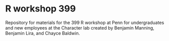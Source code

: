# R workshop 399

Repository for materials for the 399 R workshop at Penn for undergraduates and new employees at the Character lab created by Benjamin Manning, Benjamin Lira, and Chayce Baldwin.
